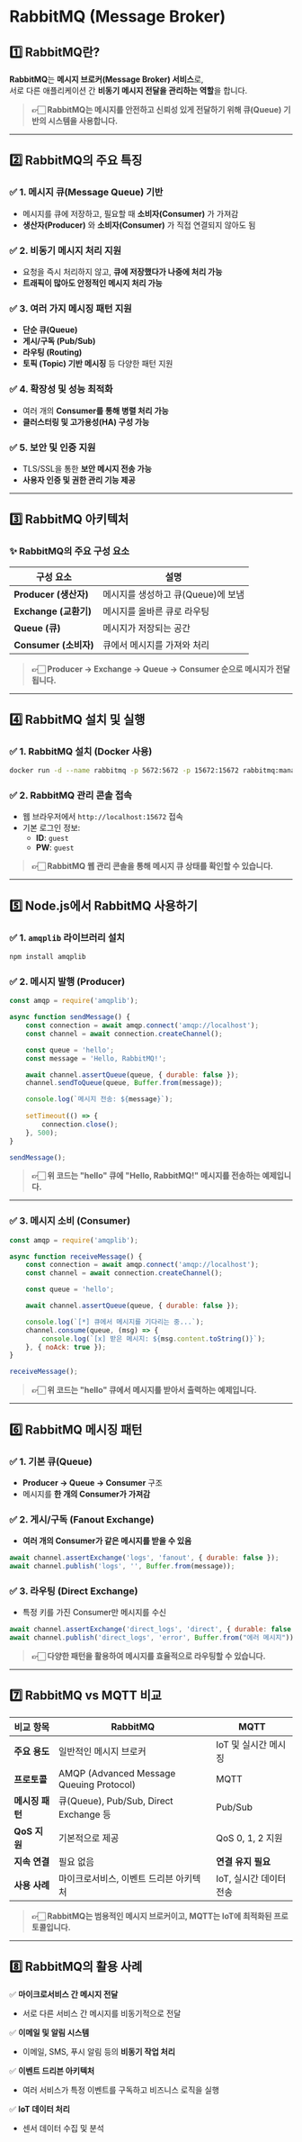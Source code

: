 

# RabbitMQ (Message Broker)

## 1️⃣ RabbitMQ란?
**RabbitMQ**는 **메시지 브로커(Message Broker) 서비스**로,  
서로 다른 애플리케이션 간 **비동기 메시지 전달을 관리하는 역할**을 합니다.

> **👉🏻 RabbitMQ는 메시지를 안전하고 신뢰성 있게 전달하기 위해 큐(Queue) 기반의 시스템을 사용합니다.**

---

## 2️⃣ RabbitMQ의 주요 특징

### ✅ 1. **메시지 큐(Message Queue) 기반**
- 메시지를 큐에 저장하고, 필요할 때 **소비자(Consumer)** 가 가져감
- **생산자(Producer)** 와 **소비자(Consumer)** 가 직접 연결되지 않아도 됨

### ✅ 2. **비동기 메시지 처리 지원**
- 요청을 즉시 처리하지 않고, **큐에 저장했다가 나중에 처리 가능**
- **트래픽이 많아도 안정적인 메시지 처리 가능**

### ✅ 3. **여러 가지 메시징 패턴 지원**
- **단순 큐(Queue)**
- **게시/구독 (Pub/Sub)**
- **라우팅 (Routing)**
- **토픽 (Topic) 기반 메시징** 등 다양한 패턴 지원

### ✅ 4. **확장성 및 성능 최적화**
- 여러 개의 **Consumer를 통해 병렬 처리 가능**
- **클러스터링 및 고가용성(HA) 구성 가능**

### ✅ 5. **보안 및 인증 지원**
- TLS/SSL을 통한 **보안 메시지 전송 가능**
- **사용자 인증 및 권한 관리 기능 제공**

---

## 3️⃣ RabbitMQ 아키텍처

### ✨ RabbitMQ의 주요 구성 요소

| 구성 요소 | 설명 |
|----------|------|
| **Producer (생산자)** | 메시지를 생성하고 큐(Queue)에 보냄 |
| **Exchange (교환기)** | 메시지를 올바른 큐로 라우팅 |
| **Queue (큐)** | 메시지가 저장되는 공간 |
| **Consumer (소비자)** | 큐에서 메시지를 가져와 처리 |

> **👉🏻 Producer → Exchange → Queue → Consumer 순으로 메시지가 전달됩니다.**

---

## 4️⃣ RabbitMQ 설치 및 실행

### ✅ 1. RabbitMQ 설치 (Docker 사용)
```bash
docker run -d --name rabbitmq -p 5672:5672 -p 15672:15672 rabbitmq:management
```

### ✅ 2. RabbitMQ 관리 콘솔 접속
- 웹 브라우저에서 `http://localhost:15672` 접속
- 기본 로그인 정보:
    - **ID**: `guest`
    - **PW**: `guest`

> **👉🏻 RabbitMQ 웹 관리 콘솔을 통해 메시지 큐 상태를 확인할 수 있습니다.**

---

## 5️⃣ Node.js에서 RabbitMQ 사용하기

### ✅ 1. `amqplib` 라이브러리 설치
```bash
npm install amqplib
```

### ✅ 2. 메시지 발행 (Producer)

```javascript
const amqp = require('amqplib');

async function sendMessage() {
    const connection = await amqp.connect('amqp://localhost');
    const channel = await connection.createChannel();

    const queue = 'hello';
    const message = 'Hello, RabbitMQ!';

    await channel.assertQueue(queue, { durable: false });
    channel.sendToQueue(queue, Buffer.from(message));

    console.log(`메시지 전송: ${message}`);
    
    setTimeout(() => {
        connection.close();
    }, 500);
}

sendMessage();
```

> **👉🏻 위 코드는 "hello" 큐에 "Hello, RabbitMQ!" 메시지를 전송하는 예제입니다.**

---

### ✅ 3. 메시지 소비 (Consumer)

```javascript
const amqp = require('amqplib');

async function receiveMessage() {
    const connection = await amqp.connect('amqp://localhost');
    const channel = await connection.createChannel();

    const queue = 'hello';

    await channel.assertQueue(queue, { durable: false });

    console.log(`[*] 큐에서 메시지를 기다리는 중...`);
    channel.consume(queue, (msg) => {
        console.log(`[x] 받은 메시지: ${msg.content.toString()}`);
    }, { noAck: true });
}

receiveMessage();
```

> **👉🏻 위 코드는 "hello" 큐에서 메시지를 받아서 출력하는 예제입니다.**

---

## 6️⃣ RabbitMQ 메시징 패턴

### ✅ 1. 기본 큐(Queue)
- **Producer → Queue → Consumer** 구조
- 메시지를 **한 개의 Consumer가 가져감**

### ✅ 2. 게시/구독 (Fanout Exchange)
- **여러 개의 Consumer가 같은 메시지를 받을 수 있음**

```javascript
await channel.assertExchange('logs', 'fanout', { durable: false });
await channel.publish('logs', '', Buffer.from(message));
```

### ✅ 3. 라우팅 (Direct Exchange)
- 특정 키를 가진 Consumer만 메시지를 수신
```javascript
await channel.assertExchange('direct_logs', 'direct', { durable: false });
await channel.publish('direct_logs', 'error', Buffer.from("에러 메시지"));
```

> **👉🏻 다양한 패턴을 활용하여 메시지를 효율적으로 라우팅할 수 있습니다.**

---

## 7️⃣ RabbitMQ vs MQTT 비교

| 비교 항목 | RabbitMQ | MQTT |
|-----------|---------|------|
| **주요 용도** | 일반적인 메시지 브로커 | IoT 및 실시간 메시징 |
| **프로토콜** | AMQP (Advanced Message Queuing Protocol) | MQTT |
| **메시징 패턴** | 큐(Queue), Pub/Sub, Direct Exchange 등 | Pub/Sub |
| **QoS 지원** | 기본적으로 제공 | QoS 0, 1, 2 지원 |
| **지속 연결** | 필요 없음 | **연결 유지 필요** |
| **사용 사례** | 마이크로서비스, 이벤트 드리븐 아키텍처 | IoT, 실시간 데이터 전송 |

> **👉🏻 RabbitMQ는 범용적인 메시지 브로커이고, MQTT는 IoT에 최적화된 프로토콜입니다.**

---

## 8️⃣ RabbitMQ의 활용 사례

✅ **마이크로서비스 간 메시지 전달**
- 서로 다른 서비스 간 메시지를 비동기적으로 전달

✅ **이메일 및 알림 시스템**
- 이메일, SMS, 푸시 알림 등의 **비동기 작업 처리**

✅ **이벤트 드리븐 아키텍처**
- 여러 서비스가 특정 이벤트를 구독하고 비즈니스 로직을 실행

✅ **IoT 데이터 처리**
- 센서 데이터 수집 및 분석

